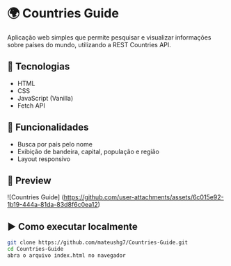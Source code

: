 # 🌍 Countries Guide

Aplicação web simples que permite pesquisar e visualizar informações sobre países do mundo, utilizando a REST Countries API.

## 🔧 Tecnologias
- HTML
- CSS
- JavaScript (Vanilla)
- Fetch API

## 🚀 Funcionalidades
- Busca por país pelo nome
- Exibição de bandeira, capital, população e região
- Layout responsivo

## 📸 Preview
![Countries Guide]
(https://github.com/user-attachments/assets/6c015e92-1b19-444a-81da-83d8f6c0ea12)


## ▶️ Como executar localmente
```bash
git clone https://github.com/mateushg7/Countries-Guide.git
cd Countries-Guide
abra o arquivo index.html no navegador
